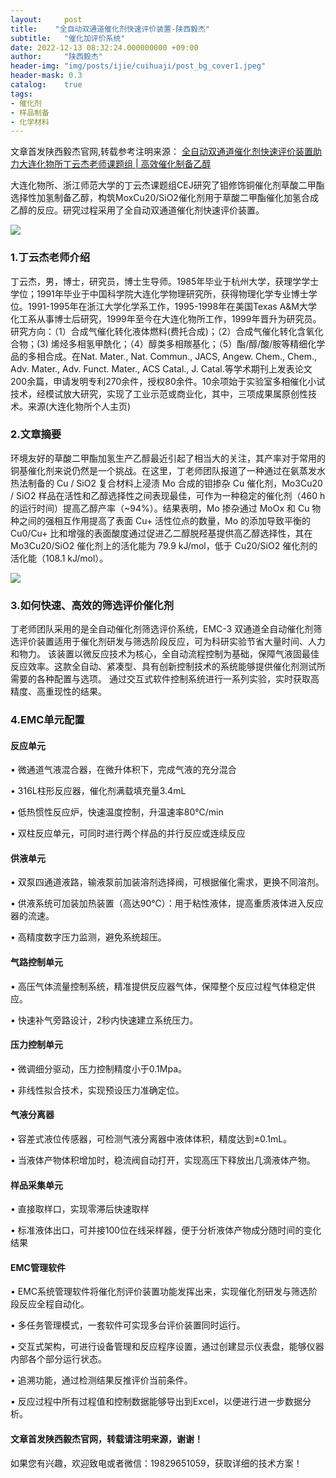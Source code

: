 ```yaml
---
layout:     post
title:    "全自动双通道催化剂快速评价装置-陕西毅杰"
subtitle:   "催化加评价系统"
date: 2022-12-13 08:32:24.000000000 +09:00
author:     "陕西毅杰"
header-img: "img/posts/ijie/cuihuaji/post_bg_cover1.jpeg"
header-mask: 0.3
catalog:    true
tags:
- 催化剂
- 样品制备
- 化学材料
---
```


文章首发陕西毅杰官网,转载参考注明来源：
[全自动双通道催化剂快速评价装置助力大连化物所丁云杰老师课题组 | 高效催化制备乙醇](http://www.shaanxiyijie.com/data-4-3-96.html)


大连化物所、浙江师范大学的丁云杰课题组CEJ研究了钼修饰铜催化剂草酸二甲酯选择性加氢制备乙醇，构筑MoxCu20/SiO2催化剂用于草酸二甲酯催化加氢合成乙醇的反应。研究过程采用了全自动双通道催化剂快速评价装置。

![](https://yizibi.github.io/img/posts/ijie/cuihuaji/post_bg_paper.png)

### 1.丁云杰老师介绍

丁云杰，男，博士，研究员，博士生导师。1985年毕业于杭州大学，获理学学士学位；1991年毕业于中国科学院大连化学物理研究所，获得物理化学专业博士学位。1991-1995年在浙江大学化学系工作，1995-1998年在美国Texas A&M大学化工系从事博士后研究，1999年至今在大连化物所工作，1999年晋升为研究员。研究方向：（1）合成气催化转化液体燃料(费托合成)；（2）合成气催化转化含氧化合物；(3) 烯烃多相氢甲酰化；（4）醇类多相羰基化；（5）酯/醇/酸/胺等精细化学品的多相合成。在Nat. Mater., Nat. Commun., JACS, Angew. Chem., Chem., Adv. Mater., Adv. Funct. Mater., ACS Catal., J. Catal.等学术期刊上发表论文200余篇，申请发明专利270余件，授权80余件。10余项始于实验室多相催化小试技术，经模试放大研究，实现了工业示范或商业化，其中，三项成果属原创性技术。来源(大连化物所个人主页)


### 2.文章摘要

环境友好的草酸二甲酯加氢生产乙醇最近引起了相当大的关注，其产率对于常用的铜基催化剂来说仍然是一个挑战。在这里，丁老师团队报道了一种通过在氨蒸发水热法制备的 Cu / SiO2 复合材料上浸渍 Mo 合成的钼掺杂 Cu 催化剂，Mo3Cu20 / SiO2 样品在活性和乙醇选择性之间表现最佳，可作为一种稳定的催化剂（460 h 的运行时间）提高乙醇产率（~94%）。结果表明，Mo 掺杂通过 MoOx 和 Cu 物种之间的强相互作用提高了表面 Cu+ 活性位点的数量，Mo 的添加导致平衡的 Cu0/Cu+ 比和增强的表面酸度通过促进乙二醇脱羟基提供高乙醇选择性，其在 Mo3Cu20/SiO2 催化剂上的活化能为 79.9 kJ/mol，低于 Cu20/SiO2 催化剂的活化能（108.1 kJ/mol）。

![](https://yizibi.github.io/img/posts/ijie/cuihuaji/post_bg_paper1.png)


### 3.如何快速、高效的筛选评价催化剂

丁老师团队采用的是全自动催化剂筛选评价系统，EMC-3 双通道全自动催化剂筛选评价装置适用于催化剂研发与筛选阶段反应，可为科研实验节省大量时间、人力和物力。 该装置以微反应技术为核心，全自动流程控制为基础，保障气液固最佳反应效率。这款全自动、紧凑型、具有创新控制技术的系统能够提供催化剂测试所需要的各种配置与选项。 通过交互式软件控制系统进行一系列实验，实时获取高精度、高重现性的结果。

### 4.EMC单元配置

#### 反应单元

•     微通道气液混合器，在微升体积下，完成气液的充分混合

•     316L柱形反应器，催化剂满载填充量3.4mL

•     低热惯性反应炉，快速温度控制，升温速率80℃/min

•     双柱反应单元，可同时进行两个样品的并行反应或连续反应

#### 供液单元

•     双泵四通道液路，输液泵前加装溶剂选择阀，可根据催化需求，更换不同溶剂。

•     供液系统可加装加热装置（高达90℃）：用于粘性液体，提高重质液体进入反应器的流速。

•     高精度数字压力监测，避免系统超压。

#### 气路控制单元

•     高压气体流量控制系统，精准提供反应器气体，保障整个反应过程气体稳定供应。

•     快速补气旁路设计，2秒内快速建立系统压力。

#### 压力控制单元

•     微调细分驱动，压力控制精度小于0.1Mpa。

•     非线性拟合技术，实现预设压力准确定位。

#### 气液分离器

•     容差式液位传感器，可检测气液分离器中液体体积，精度达到±0.1mL。

•     当液体产物体积增加时，稳流阀自动打开，实现高压下释放出几滴液体产物。

#### 样品采集单元

•     直接取样口，实现零滞后快速取样

•     标准液体出口，可并接100位在线采样器，便于分析液体产物成分随时间的变化结果

#### EMC管理软件

•     EMC系统管理软件将催化剂评价装置功能发挥出来，实现催化剂研发与筛选阶段反应全程自动化。

•     多任务管理模式，一套软件可实现多台评价装置同时运行。

•     交互式架构，可进行设备管理和反应程序设置，通过创建显示仪表盘，能够仪器内部各个部分运行状态。

•     追溯功能，通过检测结果反推评价当前条件。

•     反应过程中所有过程值和控制数据能够导出到Excel，以便进行进一步数据分析。

#### 文章首发陕西毅杰官网，转载请注明来源，谢谢！

如果您有兴趣，欢迎致电或者微信：19829651059，获取详细的技术方案！
